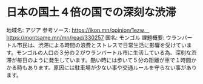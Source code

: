 # 日本の国土４倍の国での深刻な渋滞

地域名: アジア
参考ソース: https://ikon.mn/opinion/1ezw　https://montsame.mn/mn/read/330257
国名: モンゴル
課題概要: ウランバートル市民は、渋滞による時間の浪費とストレスで日常生活に影響を受けています。モンゴルの人口の３分の２がウランバートル市に生活している為、深刻な渋滞が毎日のように発生しています。酷い時には歩いて５分の距離が車で１時間かかる時もあります。原因には駐車場が少ない事や交通ルールを守らない事があります。